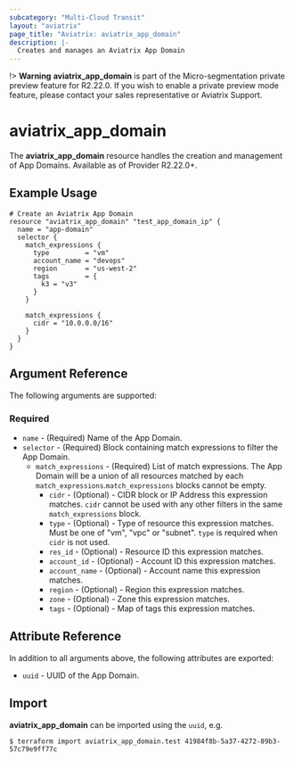 ```yaml
---
subcategory: "Multi-Cloud Transit"
layout: "aviatrix"
page_title: "Aviatrix: aviatrix_app_domain"
description: |-
  Creates and manages an Aviatrix App Domain
---
```

!> **Warning** **aviatrix_app_domain** is part of the Micro-segmentation private preview feature for R2.22.0. If you wish to enable a private preview mode feature, please contact your sales representative or Aviatrix Support.
# aviatrix_app_domain

The **aviatrix_app_domain** resource handles the creation and management of App Domains. Available as of Provider R2.22.0+.

## Example Usage

```hcl
# Create an Aviatrix App Domain
resource "aviatrix_app_domain" "test_app_domain_ip" {
  name = "app-domain"
  selector {
    match_expressions {
      type         = "vm"
      account_name = "devops"
      region       = "us-west-2"
      tags         = {
        k3 = "v3"
      }
    }

    match_expressions {
      cidr = "10.0.0.0/16"
    }
  }
}
```

## Argument Reference

The following arguments are supported:

### Required

* `name` - (Required) Name of the App Domain.
* `selector` - (Required) Block containing match expressions to filter the App Domain.
  * `match_expressions` - (Required) List of match expressions. The App Domain will be a union of all resources matched by each `match_expressions`.`match_expressions` blocks cannot be empty.
      * `cidr` - (Optional) - CIDR block or IP Address this expression matches. `cidr` cannot be used with any other filters in the same `match_expressions` block.
      * `type` - (Optional) - Type of resource this expression matches. Must be one of "vm", "vpc" or "subnet". `type` is required when `cidr` is not used.
      * `res_id` - (Optional) - Resource ID this expression matches.
      * `account_id` - (Optional) - Account ID this expression matches.
      * `account_name` - (Optional) - Account name this expression matches.
      * `region` - (Optional) - Region this expression matches.
      * `zone` - (Optional) - Zone this expression matches.
      * `tags` - (Optional) - Map of tags this expression matches.

## Attribute Reference

In addition to all arguments above, the following attributes are exported:

* `uuid` - UUID of the App Domain.

## Import

**aviatrix_app_domain** can be imported using the `uuid`, e.g.

```
$ terraform import aviatrix_app_domain.test 41984f8b-5a37-4272-89b3-57c79e9ff77c
```
